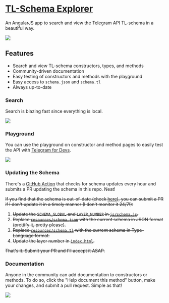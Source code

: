 # [TL-Schema Explorer](https://schema.horner.tj)

An AngularJS app to search and view the Telegram API TL-schema in a beautiful way.

![](https://i.imgur.com/akrelfR.png)

## Features

- Search and view TL-schema constructors, types, and methods
- Community-driven documentation
- Easy testing of constructors and methods with the playground
- Easy access to `schema.json` and `schema.tl`
- Always up-to-date

### Search

Search is blazing fast since everything is local.

![](https://user-images.githubusercontent.com/2646487/52002101-eef02580-2475-11e9-8277-b80f118f87dd.png)

### Playground

You can use the playground on constructor and method pages to easily test the API with [Telegram for Devs](https://tjhorner.com/webogram).

![](https://user-images.githubusercontent.com/2646487/52001701-ea773d00-2474-11e9-8806-397278cb4387.png)

### Updating the Schema

There's a [GitHub Action](https://github.com/tjhorner/schema.tl/blob/master/.github/workflows/update-schema.yml) that checks for schema updates every hour and submits a PR updating the schema in this repo. Neat!

~~If you find that the schema is out-of-date (check [here](https://github.com/zhukov/webogram/blob/master/app/js/lib/config.js)), you can submit a PR if I don't update it in a timely manner (I don't monitor it 24/7!):~~

1. ~~Update the `SCHEMA_GLOBAL` and `LAYER_NUMBER` in [`js/schema.js`](https://github.com/tjhorner/schema.tl/blob/master/js/schema.js).~~
2. ~~Replace [`resources/schema.json`](https://github.com/tjhorner/schema.tl/blob/master/resources/schema.json) with the current schema in JSON format (prettify it, pretty please).~~
3. ~~Replace [`resources/schema.tl`](https://github.com/tjhorner/schema.tl/blob/master/resources/schema.tl) with the current schema in Type-Language format.~~
4. ~~Update the layer number in [`index.html`](https://github.com/tjhorner/schema.tl/blob/master/index.html).~~

~~That's it. Submit your PR and I'll accept it ASAP.~~

### Documentation

Anyone in the community can add documentation to constructors or methods. To do so, click the "Help document this method" button, make your changes, and submit a pull request. Simple as that!

![](https://i.imgur.com/9vcRYxy.png)